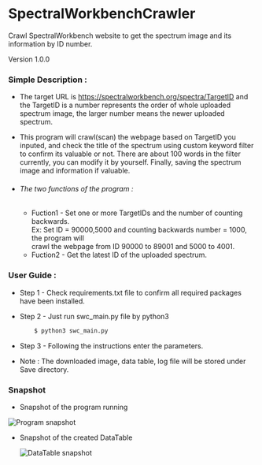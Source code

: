 # SpectralWorkbenchCrawler
Crawl SpectralWorkbench website  to get the spectrum image and its information by ID number. 

Version 1.0.0



### Simple Description :

* The target URL is https://spectralworkbench.org/spectra/TargetID and the TargetID is a
  number represents the order of whole uploaded spectrum image, the larger number means
  the newer uploaded spectrum.

* This program will crawl(scan) the webpage based on TargetID you inputed, and check 
  the title of the spectrum using custom keyword filter to confirm its valuable or not. 
  There are about 100 words in the filter currently, you can modify it by yourself. Finally,
  saving the spectrum image and information if valuable.

* ###### The two functions of the program :

  - Fuction1 - Set one or more TargetIDs and the number of counting backwards.<br>                  Ex: Set ID = 90000,5000 and counting backwards number = 1000, the program will<br>                        crawl the webpage from ID 90000 to 89001 and 5000 to 4001. 
  - Fuction2 - Get the latest ID of the uploaded spectrum.<br>



### User Guide :

* Step 1 - Check requirements.txt file to confirm all required packages have been installed.<br>

* Step 2 - Just run swc_main.py file by python3 
    ```bash
     	$ python3 swc_main.py
    ```

* Step 3 - Following the instructions enter the parameters.

* Note : The downloaded image, data table, log file will be stored under Save directory.<br>



### Snapshot

- Snapshot of the program running<br>

![](https://lcycblog.files.wordpress.com/2018/09/swc_cmd.png "Program snapshot")



- Snapshot of the created  DataTable<br>

  ![](https://lcycblog.files.wordpress.com/2018/09/swc_datatable.png "DataTable snapshot")



   